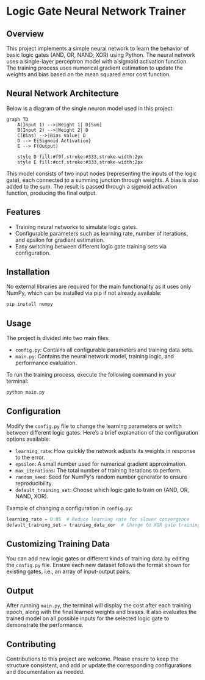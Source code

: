 # Logic Gate Neural Network Trainer

## Overview
This project implements a simple neural network to learn the behavior of basic logic gates (AND, OR, NAND, XOR) using Python. The neural network uses a single-layer perceptron model with a sigmoid activation function. The training process uses numerical gradient estimation to update the weights and bias based on the mean squared error cost function.

## Neural Network Architecture
Below is a diagram of the single neuron model used in this project:

```mermaid
graph TD
    A(Input 1) -->|Weight 1| D[Sum]
    B(Input 2) -->|Weight 2| D
    C(Bias) -->|Bias value| D
    D --> E{Sigmoid Activation}
    E --> F(Output)

    style D fill:#f9f,stroke:#333,stroke-width:2px
    style E fill:#ccf,stroke:#333,stroke-width:2px
```

This model consists of two input nodes (representing the inputs of the logic gate), each connected to a summing junction through weights. A bias is also added to the sum. The result is passed through a sigmoid activation function, producing the final output.


## Features
- Training neural networks to simulate logic gates.
- Configurable parameters such as learning rate, number of iterations, and epsilon for gradient estimation.
- Easy switching between different logic gate training sets via configuration.

## Installation
No external libraries are required for the main functionality as it uses only NumPy, which can be installed via pip if not already available:

```bash
pip install numpy
```

## Usage
The project is divided into two main files:
- `config.py`: Contains all configurable parameters and training data sets.
- `main.py`: Contains the neural network model, training logic, and performance evaluation.

To run the training process, execute the following command in your terminal:

```bash
python main.py
```

## Configuration
Modify the `config.py` file to change the learning parameters or switch between different logic gates. Here’s a brief explanation of the configuration options available:

- `learning_rate`: How quickly the network adjusts its weights in response to the error.
- `epsilon`: A small number used for numerical gradient approximation.
- `max_iterations`: The total number of training iterations to perform.
- `random_seed`: Seed for NumPy's random number generator to ensure reproducibility.
- `default_training_set`: Choose which logic gate to train on (AND, OR, NAND, XOR).

Example of changing a configuration in `config.py`:

```python
learning_rate = 0.05  # Reduce learning rate for slower convergence
default_training_set = training_data_xor  # Change to XOR gate training
```

## Customizing Training Data
You can add new logic gates or different kinds of training data by editing the `config.py` file. Ensure each new dataset follows the format shown for existing gates, i.e., an array of input-output pairs.

## Output
After running `main.py`, the terminal will display the cost after each training epoch, along with the final learned weights and biases. It also evaluates the trained model on all possible inputs for the selected logic gate to demonstrate the performance.

## Contributing
Contributions to this project are welcome. Please ensure to keep the structure consistent, and add or update the corresponding configurations and documentation as needed.

